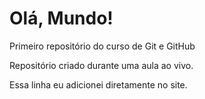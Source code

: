 # Olá, Mundo!
Primeiro repositório do curso de Git e GitHub

Repositório criado durante uma aula ao vivo.

Essa linha eu adicionei diretamente no site.
